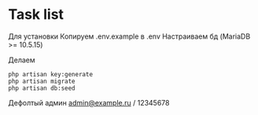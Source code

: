 # Task list

Для установки Копируем .env.example в .env Настраиваем бд (MariaDB >= 10.5.15)

Делаем

    php artisan key:generate
    php artisan migrate
    php artisan db:seed

Дефолтый админ admin@example.ru / 12345678
